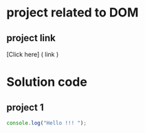 # project related to DOM


## project link
[Click here] ( 
link
)

# Solution code

## project  1

```javascript
console.log("Hello !!! ");

```
